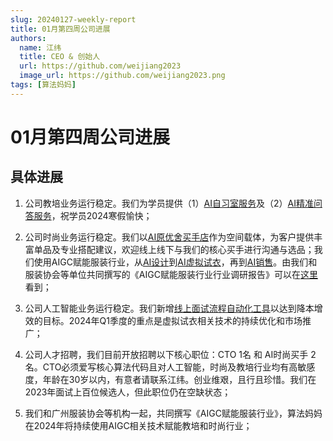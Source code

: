 ```yaml
---
slug: 20240127-weekly-report
title: 01月第四周公司进展
authors:
  name: 江纬
  title: CEO & 创始人
  url: https://github.com/weijiang2023
  image_url: https://github.com/weijiang2023.png
tags: [算法妈妈]
---
```


# 01月第四周公司进展
## 具体进展

1. 公司教培业务运行稳定。我们为学员提供（1）[AI自习室服务](https://www.algmon.com/docs/space.for.education)及（2）[AI精准问答服务](https://www.algmon.com/docs/precise-ir/intro)，祝学员2024寒假愉快；

2. 公司时尚业务运行稳定。我们以[AI原优舍买手店](https://www.algmon.com/docs/space.for.fashion)作为空间载体，为客户提供丰富单品及专业搭配建议，欢迎线上线下与我们的核心买手进行沟通与选品；我们使用AIGC赋能服装行业，从[AI设计](../fashion.design/)到[AI虚拟试衣](../fashion.tryon/)，再到[AI销售](../fashion.store/)。由我们和服装协会等单位共同撰写的《AIGC赋能服装行业行业调研报告》可以在[这里](../fashion.report/)看到；

3. 公司人工智能业务运行稳定。我们新增[线上面试流程自动化工具](https://www.hire.algmon.com/)以达到降本增效的目标。2024年Q1季度的重点是虚拟试衣相关技术的持续优化和市场推广；

4. 公司人才招聘，我们目前开放招聘以下核心职位：CTO 1名 和 AI时尚买手 2名。CTO必须爱写核心算法代码且对人工智能，时尚及教培行业均有高敏感度，年龄在30岁以内，有意者请联系江纬。创业维艰，且行且珍惜。我们在2023年面试上百位候选人，但此职位仍在空缺状态；

5. 我们和广州服装协会等机构一起，共同撰写《AIGC赋能服装行业》，算法妈妈在2024年将持续使用AIGC相关技术赋能教培和时尚行业；